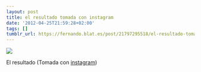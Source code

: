 ```yaml
---
layout: post
title: el resultado tomada con instagram
date: '2012-04-25T21:59:28+02:00'
tags: []
tumblr_url: https://fernando.blat.es/post/21797295518/el-resultado-tomada-con-instagram
---
```

 ![](/tumblr_files/tumblr_m31wv45t5o1qz4y16o1_640.jpg)  

El resultado (Tomada con [instagram](http://instagr.am))
